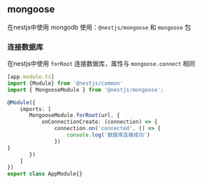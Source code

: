 ## mongoose

在nestjs中使用 mongodb 使用：`@nestjs/mongoose` 和 `mongoose` 包

### 连接数据库

在nestjs中使用 `forRoot` 连接数据库，属性与 `mongoose.connect` 相同

```ts
[app.module.ts]
import {Module} from '@nestjs/common'
import { MongooseModule } from '@nestjs/mongoose';

@Module({
    imports: [
       MongooseModule.forRoot(url, {
           onConnectionCreate: (connection) => {
               connection.on('connected', () => {
                   console.log('数据库连接成功')
               })
}
       }) 
    ]
})
export class AppModule{}

```



